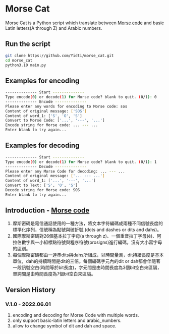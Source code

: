 # Morse Cat
Morse Cat is a Python script which translate between [Morse code](http://en.wikipedia.org/wiki/Morse_code)
and basic Latin letters(A through Z) and Arabic numbers.

## Run the script
```sh
git clone https://github.com/Yidti/morse_cat.git
cd morse_cat
python3.10 main.py
```

## Examples for encoding
```sh
-------------- Start --------------
Type encode(0) or decode(1) for Morse code? blank to quit. (0/1): 0
-------------- Encode --------------
Please enter any words for encoding to Morse code: sos
Content of original message: ['SOS']
Content of word_1: ['S', 'O', 'S']
Convert to Morse Code: ['...', '---', '...']
Encode string for Morse code: ... --- ...
Enter blank to try again... 
```

## Examples for decoding
```sh
-------------- Start --------------
Type encode(0) or decode(1) for Morse code? blank to quit. (0/1): 1
-------------- Decode --------------
Please enter any Morse Code for decoding: ... --- ...
Content of original message: ['... --- ...']
Content of word_1: ['...', '---', '...']
Convert to Text: ['S', 'O', 'S']
Decode string for Morse code: SOS
Enter blank to try again... 
```


## Introduction - [Morse code](http://en.wikipedia.org/wiki/Morse_code) 
1. 摩斯密碼是電信通話使用的一種方法，將文本字符編碼成兩種不同信號長度的標準化序列，信號稱為點號與破折號 (dots and dashes or dits and dahs)。
2. 國際摩斯密碼對26個基本拉丁字母(a through z)、一個重音拉丁字母(é)、阿拉伯數字與一小組標點符號與程序符號(prosigns)進行編碼，沒有大小寫字母的區別。
3. 每個摩斯密碼都由一連串dits與dahs所組成，以時間量測，dit持續長度是基本單位，dah的持續時間是dit的三倍。每個編碼字元內的dit or dah都會伴隨著一段訊號空白(時間等於bit長度)，字元間是由時間長度為3個bit空白來區隔，單詞間是由時間長度為7個bit空白來區隔。


## Version History
### V.1.0 - 2022.06.01
  1. encoding and decoding for Morse Code with multiple words.
  2. only support basic-latin letters and arabic_numbers.
  3. allow to change symbol of dit and dah and space.